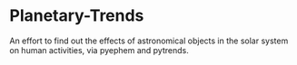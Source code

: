 # Planetary-Trends
An effort to find out the effects of astronomical objects in the solar system on human activities, via pyephem and pytrends.
